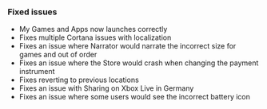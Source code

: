 ### Fixed issues
- My Games and Apps now launches correctly
- Fixes multiple Cortana issues with localization
- Fixes an issue where Narrator would narrate the incorrect size for games and out of order
- Fixes an issue where the Store would crash when changing the payment instrument
- Fixes reverting to previous locations
- Fixes an issue with Sharing on Xbox Live in Germany
- Fixes an issue where some users would see the incorrect battery icon